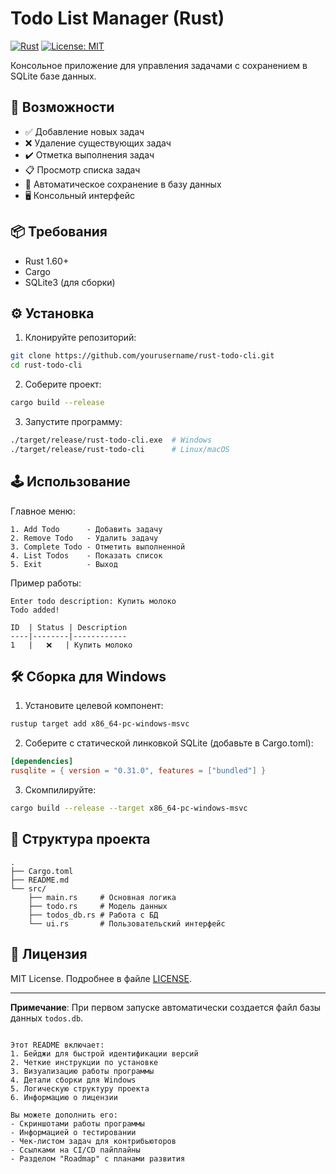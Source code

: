 # Todo List Manager (Rust)

[![Rust](https://img.shields.io/badge/Rust-1.60%2B-orange?logo=rust)](https://www.rust-lang.org/)
[![License: MIT](https://img.shields.io/badge/License-MIT-blue.svg)](https://opensource.org/licenses/MIT)

Консольное приложение для управления задачами с сохранением в SQLite базе данных.

## 🚀 Возможности

- ✅ Добавление новых задач
- ❌ Удаление существующих задач
- ✔️ Отметка выполнения задач
- 📋 Просмотр списка задач
- 💾 Автоматическое сохранение в базу данных
- 🖥️ Консольный интерфейс

## 📦 Требования

- Rust 1.60+
- Cargo
- SQLite3 (для сборки)

## ⚙️ Установка

1. Клонируйте репозиторий:
```bash
git clone https://github.com/yourusername/rust-todo-cli.git
cd rust-todo-cli
```

2. Соберите проект:
```bash
cargo build --release
```

3. Запустите программу:
```bash
./target/release/rust-todo-cli.exe  # Windows
./target/release/rust-todo-cli      # Linux/macOS
```

## 🕹 Использование

Главное меню:
```
1. Add Todo      - Добавить задачу
2. Remove Todo   - Удалить задачу
3. Complete Todo - Отметить выполненной
4. List Todos    - Показать список
5. Exit          - Выход
```

Пример работы:
```text
Enter todo description: Купить молоко
Todo added!

ID  | Status | Description
----|--------|------------
1   |   ❌   | Купить молоко
```

## 🛠 Сборка для Windows

1. Установите целевой компонент:
```bash
rustup target add x86_64-pc-windows-msvc
```

2. Соберите с статической линковкой SQLite (добавьте в Cargo.toml):
```toml
[dependencies]
rusqlite = { version = "0.31.0", features = ["bundled"] }
```

3. Скомпилируйте:
```bash
cargo build --release --target x86_64-pc-windows-msvc
```

## 📁 Структура проекта
```
.
├── Cargo.toml
├── README.md
└── src/
    ├── main.rs     # Основная логика
    ├── todo.rs     # Модель данных
    ├── todos_db.rs # Работа с БД
    └── ui.rs       # Пользовательский интерфейс
```

## 📄 Лицензия
MIT License. Подробнее в файле [LICENSE](LICENSE).

---

**Примечание**: При первом запуске автоматически создается файл базы данных `todos.db`.
```

Этот README включает:
1. Бейджи для быстрой идентификации версий
2. Четкие инструкции по установке
3. Визуализацию работы программы
4. Детали сборки для Windows
5. Логическую структуру проекта
6. Информацию о лицензии

Вы можете дополнить его:
- Скриншотами работы программы
- Информацией о тестировании
- Чек-листом задач для контрибьюторов
- Ссылками на CI/CD пайплайны
- Разделом "Roadmap" с планами развития
